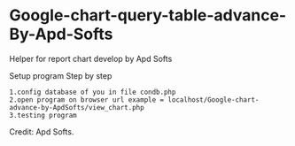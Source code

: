 # Google-chart-query-table-advance-By-Apd-Softs

Helper for report chart develop by Apd Softs

Setup program Step by step

    1.config database of you in file condb.php
    2.open program on browser url example = localhost/Google-chart-advance-by-ApdSofts/view_chart.php
    3.testing program 

Credit: Apd Softs.
